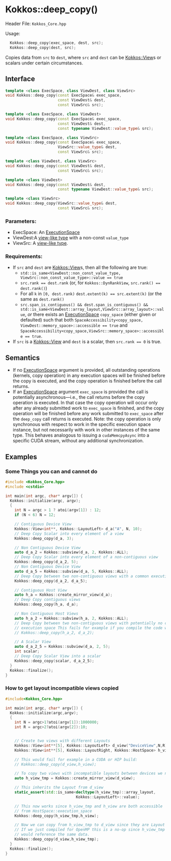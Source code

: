 # Kokkos::deep_copy()

Header File: `Kokkos_Core.hpp`

Usage: 
```c++
  Kokkos::deep_copy(exec_space, dest, src);
  Kokkos::deep_copy(dest, src);
```

Copies data from `src` to `dest`, where `src` and `dest` can be [Kokkos::View](Kokkos%3A%3AView)s or scalars under certain circumstances.

## Interface

```cpp
template <class ExecSpace, class ViewDest, class ViewSrc>
void Kokkos::deep_copy(const ExecSpace& exec_space, 
                       const ViewDest& dest,
                       const ViewSrc& src);
```

```cpp
template <class ExecSpace, class ViewDest>
void Kokkos::deep_copy(const ExecSpace& exec_space, 
                       const ViewDest& dest,
                       const typename ViewDest::value_type& src);
```

```cpp
template <class ExecSpace, class ViewSrc>
void Kokkos::deep_copy(const ExecSpace& exec_space, 
                       ViewSrc::value_type& dest,
                       const ViewSrc& src);
```

```cpp
template <class ViewDest, class ViewSrc>
void Kokkos::deep_copy(const ViewDest& dest,
                       const ViewSrc& src);
```

```cpp
template <class ViewDest>
void Kokkos::deep_copy(const ViewDest& dest,
                       const typename ViewDest::value_type& src);
```

```cpp
template <class ViewSrc>
void Kokkos::deep_copy(ViewSrc::value_type& dest,
                       const ViewSrc& src);
```

### Parameters:

  * ExecSpace: An [ExecutionSpace](API-Spaces)
  * ViewDest:A [view-like type](ViewLike) with a non-const `value_type` 
  * ViewSrc: A [view-like type](ViewLike).

### Requirements:

  * If `src` and `dest` are [Kokkos::View](Kokkos%3A%3AView)s, then all the following are true:
     * `std::is_same<ViewDest::non_const_value_type, ViewSrc::non_const_value_type>::value == true`
     * `src.rank == dest.rank` (or, for `Kokkos::DynRankView`, `src.rank() == dest.rank()`)
     * For all `k` in `[0, dest.rank)` `dest.extent(k) == src.extent(k)` (or the same as `dest.rank()`
     * `src.span_is_contiguous() && dest.span_is_contiguous() && std::is_same<ViewDest::array_layout,ViewSrc::array_layout>::value`, *or* there exists an [ExecutionSpace](API-Spaces) `copy_space` (either given or defaulted) such that both `SpaceAccessibility<copy_space, ViewDest::memory_space>::accessible == true` and `SpaceAccessibility<copy_space,ViewSrc::memory_space>::accessible == true`.
  * If `src` is a [Kokkos::View](Kokkos%3A%3AView) and `dest` is a scalar, then `src.rank == 0` is true.

## Semantics

* If no [ExecutionSpace](API-Spaces) argument is provided, all outstanding operations (kernels, copy operation) in any execution spaces will be finished before the copy is executed, and the copy operation is finished before the call returns.
* If an [ExecutionSpace](API-Spaces) argument `exec_space` is provided the call is potentially asynchronous—i.e., the call returns before the copy operation is executed. In that case the copy operation will occur only after any already submitted work to `exec_space` is finished, and the copy operation will be finished before any work submitted to `exec_space` after the `deep_copy` call returns is executed. Note: the copy operation is only synchronous with respect to work in the specific execution space instance, but not necessarily with work in other instances of the same type. This behaves analogous to issuing a `cudaMemcpyAsync` into a specific CUDA stream, without any additional synchronization.

## Examples

### Some Things you can and cannot do
```c++
#include <Kokkos_Core.hpp>
#include <cstdio>

int main(int argc, char* argv[]) {
  Kokkos::initialize(argc, argv);
  {
    int N = argc > 1 ? atoi(argv[1]) : 12;
    if (N < 6) N = 12;

    // Contiguous Device View
    Kokkos::View<int**, Kokkos::LayoutLeft> d_a("A", N, 10);
    // Deep Copy Scalar into every element of a view
    Kokkos::deep_copy(d_a, 3);

    // Non Contiguous Device View
    auto d_a_2 = Kokkos::subview(d_a, 2, Kokkos::ALL);
    // Deep Copy Scalar into every element of a non-contiguous view
    Kokkos::deep_copy(d_a_2, 5);
    // Non Contiguous Device View
    auto d_a_5 = Kokkos::subview(d_a, 5, Kokkos::ALL);
    // Deep Copy between two non-contiguous views with a common execution space
    Kokkos::deep_copy(d_a_2, d_a_5);

    // Contiguous Host View
    auto h_a = Kokkos::create_mirror_view(d_a);
    // Deep Copy contiguous views
    Kokkos::deep_copy(h_a, d_a);

    // Non Contiguous Host Views
    auto h_a_2 = Kokkos::subview(h_a, 2, Kokkos::ALL);
    // Deep Copy between two non-contiguous views with potentially no common
    // execution space This fails for example if you compile the code with Cuda
    // Kokkos::deep_copy(h_a_2, d_a_2);

    // A Scalar View
    auto d_a_2_5 = Kokkos::subview(d_a, 2, 5);
    int scalar;
    // Deep Copy Scalar View into a scalar
    Kokkos::deep_copy(scalar, d_a_2_5);
  }
  Kokkos::finalize();
}
```

### How to get layout incompatible views copied

```c++
#include<Kokkos_Core.hpp>

int main(int argc, char* argv[]) {
  Kokkos::initialize(argc,argv);
  {
    int N = argc>1?atoi(argv[1]):1000000;
    int R = argc>2?atoi(argv[2]):10;


    // Create two views with different Layouts
    Kokkos::View<int**[5], Kokkos::LayoutLeft> d_view("DeviceView",N,R);
    Kokkos::View<int**[5], Kokkos::LayoutRight, Kokkos::HostSpace> h_view("HostView",N,R);

    // This would fail for example in a CUDA or HIP build:
    // Kokkos::deep_copy(d_view,h_view);

    // To copy two views with incompatible layouts between devices we need a temporary
    auto h_view_tmp = Kokkos::create_mirror_view(d_view);

    // This inherits the Layout from d_view
    static_assert(std::is_same<decltype(h_view_tmp)::array_layout,
                               Kokkos::LayoutLeft>::value);

    // This now works since h_view_tmp and h_view are both accessible 
    // from HostSpace::execution_space
    Kokkos::deep_copy(h_view_tmp,h_view);

    // Now we can copy from h_view_tmp to d_view since they are Layout compatible
    // If we just compiled for OpenMP this is a no-op since h_view_tmp and d_view
    // would reference the same data.
    Kokkos::deep_copy(d_view,h_view_tmp);
  }
  Kokkos::finalize();
}
```
